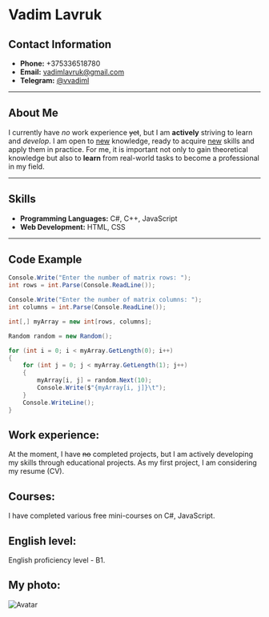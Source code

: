 # Vadim Lavruk

## Contact Information

- **Phone:** +375336518780  
- **Email:** vadimlavruk@gmail.com  
- **Telegram:** [@vvadiml](t.me/vvadiml)  

---

## About Me

I currently have *no* work experience ~~yet~~, but I am **actively** striving to learn and *develop*. I am open to <u>new</u> knowledge, ready to acquire <ins>new</ins> skills and apply them in practice. For me, it is important not only to gain theoretical knowledge but also to **learn** from real-world tasks to become a professional in my field.

---

## Skills

- **Programming Languages:** C#, C++, JavaScript  
- **Web Development:** HTML, CSS  

---

## Code Example

```csharp
Console.Write("Enter the number of matrix rows: ");
int rows = int.Parse(Console.ReadLine());

Console.Write("Enter the number of matrix columns: ");
int columns = int.Parse(Console.ReadLine());

int[,] myArray = new int[rows, columns];

Random random = new Random();

for (int i = 0; i < myArray.GetLength(0); i++)
{
    for (int j = 0; j < myArray.GetLength(1); j++)
    {
        myArray[i, j] = random.Next(10);
        Console.Write($"{myArray[i, j]}\t");
    }
    Console.WriteLine();
}
```
## Work experience:

At the moment, I have ~~no~~ completed projects, but I am actively developing my skills through educational projects. As my first project, I am considering my resume (CV).

## Courses:

I have completed various free mini-courses on C#, JavaScript.

## English level:

English proficiency level - B1.

## My photo:

![Avatar](./)
